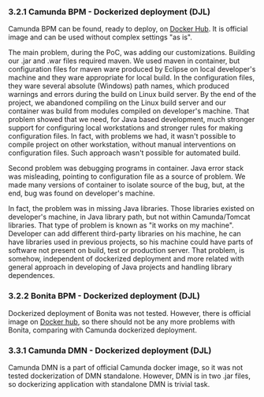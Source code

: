 ### 3.2.1 Camunda BPM - Dockerized deployment (DJL)

Camunda BPM can be found, ready to deploy, on [Docker Hub][camunda on docker hub]. It is official image and can be used without complex settings "as is".

The main problem, during the PoC, was adding our customizations. Building our .jar and .war files required maven. We used maven in container, but configuration files for maven ware produced by Eclipse on local developer's machine and they ware appropriate for local build. In the configuration files, they ware several absolute (Windows) path names, which produced warnings and errors during the build on Linux build server. By the end of the project, we abandoned compiling on the Linux build server and our container was build from modules compiled on developer's machine. That problem showed that we need, for Java based development, much stronger support for configuring local workstations and stronger rules for making configuration files. In fact, with problems we had, it wasn't possible to compile project on other workstation, without manual interventions on configuration files. Such approach wasn't possible for automated build.

Second problem was debugging programs in container. Java error stack was misleading, pointing to configuration file as a source of problem. We made many versions of container to isolate source of the bug, but, at the end, bug was found on developer's machine.

In fact, the problem was in missing Java libraries. Those libraries existed on developer's machine, in Java library path, but not within Camunda/Tomcat libraries. That type of problem is known as "it works on my machine". Developer can add different third-party libraries on his machine, he can have libraries used in previous projects, so his machine could have parts of software not present on build, test or production server. That problem, is somehow, independent of dockerized deployment and more related with general approach in developing of Java projects and handling library dependences.

### 3.2.2 Bonita BPM - Dockerized deployment (DJL)

Dockerized deployment of Bonita was not tested. However, there is official image on [Docker hub][bonita on docker hub], so there should not be any more problems with Bonita, comparing with Camunda dockerized deployment.

### 3.3.1 Camunda DMN - Dockerized deployment (DJL)

Camunda DMN is a part of official Camunda docker image, so it was not tested dockerization of DMN standalone. However, DMN is in two .jar files, so dockerizing application with standalone DMN is trivial task.



[camunda on docker hub]: https://hub.docker.com/r/camunda/camunda-bpm-platform/
[bonita on docker hub]:https://hub.docker.com/_/bonita/
